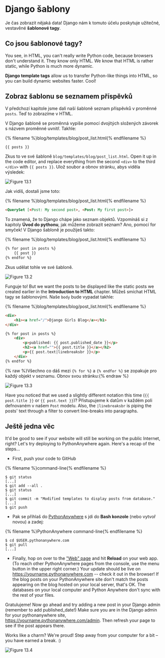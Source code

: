 # Django šablony

Je čas zobrazit nějaká data! Django nám k tomuto účelu poskytuje užitečné, vestavěné **šablonové tagy**.

## Co jsou šablonové tagy?

You see, in HTML, you can't really write Python code, because browsers don't understand it. They know only HTML. We know that HTML is rather static, while Python is much more dynamic.

**Django template tags** allow us to transfer Python-like things into HTML, so you can build dynamic websites faster. Cool!

## Zobraz šablonu se seznamem příspěvků

V předchozí kapitole jsme dali naší šabloně seznam příspěvků v proměnné `posts`. Teď to zobrazíme v HTML.

V Django šabloně se proměnná vypíše pomocí dvojitých složených závorek s názvem proměnné uvnitř. Takhle:

{% filename %}blog/templates/blog/post_list.html{% endfilename %}

```html
{{ posts }}
```

Zkus to ve své šabloně `blog/templates/blog/post_list.html`. Open it up in the code editor, and replace everything from the second `<div>` to the third `</div>` with `{{ posts }}`. Ulož soubor a obnov stránku, abys viděla výsledek:

![Figure 13.1](images/step1.png)

Jak vidíš, dostali jsme toto:

{% filename %}blog/templates/blog/post_list.html{% endfilename %}

```html
<QuerySet [<Post: My second post>, <Post: My first post>]>
```

To znamená, že to Django chápe jako seznam objektů. Vzpomínáš si z kapitoly **Úvod do pythonu**, jak můžeme zobrazit seznam? Ano, pomocí for smyček! V Django šabloně je použiješ takto:

{% filename %}blog/templates/blog/post_list.html{% endfilename %}

```html
{% for post in posts %}
    {{ post }}
{% endfor %}
```

Zkus udělat tohle ve své šabloně.

![Figure 13.2](images/step2.png)

Funguje to! But we want the posts to be displayed like the static posts we created earlier in the **Introduction to HTML** chapter. Můžeš smíchat HTML tagy se šablonovými. Naše `body` bude vypadat takhle:

{% filename %}blog/templates/blog/post_list.html{% endfilename %}

```html
<div>
    <h1><a href="/">Django Girls Blog</a></h1>
</div>

{% for post in posts %}
    <div>
        <p>published: {{ post.published_date }}</p>
        <h2><a href="">{{ post.title }}</a></h2>
        <p>{{ post.text|linebreaksbr }}</p>
    </div>
{% endfor %}
```

{% raw %}Všechno co dáš mezi `{% for %}` a `{% endfor %}` se zopakuje pro každý objekt v seznamu. Obnov svou stránku:{% endraw %}

![Figure 13.3](images/step3.png)

Have you noticed that we used a slightly different notation this time (`{{ post.title }}` or `{{ post.text }}`)? Přistupujeme k datům v každém poli defnovaném v našem `Post` modelu. Also, the `|linebreaksbr` is piping the posts' text through a filter to convert line-breaks into paragraphs.

## Ještě jedna věc

It'd be good to see if your website will still be working on the public Internet, right? Let's try deploying to PythonAnywhere again. Here's a recap of the steps…

* First, push your code to GitHub

{% filename %}command-line{% endfilename %}

    $ git status
    [...]
    $ git add --all .
    $ git status
    [...]
    $ git commit -m "Modified templates to display posts from database."
    [...]
    $ git push
    

* Pak se přihlaš do [PythonAnywhere](https://www.pythonanywhere.com/consoles/) s jdi do **Bash konzole** (nebo vytvoř novou) a zadej:

{% filename %}PythonAnywhere command-line{% endfilename %}

    $ cd $USER.pythonanywhere.com
    $ git pull
    [...]
    

* Finally, hop on over to the ["Web" page](https://www.pythonanywhere.com/web_app_setup/) and hit **Reload** on your web app. (To reach other PythonAnywhere pages from the console, use the menu button in the upper right corner.) Your update should be live on https://yourname.pythonanywhere.com -- check it out in the browser! If the blog posts on your PythonAnywhere site don't match the posts appearing on the blog hosted on your local server, that's OK. The databases on your local computer and Python Anywhere don't sync with the rest of your files.

Gratulujeme! Now go ahead and try adding a new post in your Django admin (remember to add published_date!) Make sure you are in the Django admin for your pythonanywhere site, https://yourname.pythonanywhere.com/admin. Then refresh your page to see if the post appears there.

Works like a charm? We're proud! Step away from your computer for a bit – you have earned a break. :)

![Figure 13.4](images/donut.png)